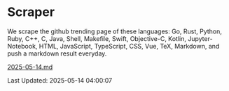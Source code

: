 # Scraper

We scrape the github trending page of these languages: Go, Rust, Python, Ruby, C++, C, Java, Shell, Makefile, Swift, Objective-C, Kotlin, Jupyter-Notebook, HTML, JavaScript, TypeScript, CSS, Vue, TeX, Markdown, and push a markdown result everyday.

[2025-05-14.md](https://github.com/yangwenmai/github-trending-backup/blob/master/2025-05-14.md)

Last Updated: 2025-05-14 04:00:07